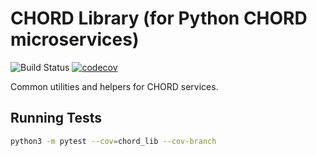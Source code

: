 # CHORD Library (for Python CHORD microservices)

![Build Status](https://api.travis-ci.org/c3g/chord_lib.svg?branch=master)
[![codecov](https://codecov.io/gh/c3g/chord_lib/branch/master/graph/badge.svg)](https://codecov.io/gh/c3g/chord_lib)

Common utilities and helpers for CHORD services.


## Running Tests

```bash
python3 -m pytest --cov=chord_lib --cov-branch
```
